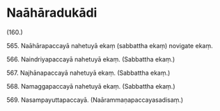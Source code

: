 # Naāhāradukādi

(160.)

565\. Naāhārapaccayā nahetuyā ekaṃ (sabbattha ekaṃ) novigate ekaṃ.

566\. Naindriyapaccayā nahetuyā ekaṃ. (Sabbattha ekaṃ.)

567\. Najhānapaccayā nahetuyā ekaṃ. (Sabbattha ekaṃ.)

568\. Namaggapaccayā nahetuyā ekaṃ. (Sabbattha ekaṃ.)

569\. Nasampayuttapaccayā. (Naārammaṇapaccayasadisaṃ.)
